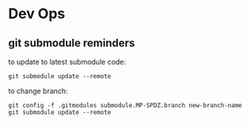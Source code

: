 # Dev Ops

## git submodule reminders

to update to latest submodule code:

```shell
git submodule update --remote
```

to change branch:

```shell
git config -f .gitmodules submodule.MP-SPDZ.branch new-branch-name
git submodule update --remote
```
